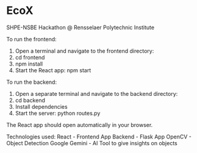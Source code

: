 # EcoX

SHPE-NSBE Hackathon @ Rensselaer Polytechnic Institute

To run the frontend:

1. Open a terminal and navigate to the frontend directory:
2. cd frontend
3. npm install
4. Start the React app: npm start

To run the backend:
1. Open a separate terminal and navigate to the backend directory:
2. cd backend
3. Install dependencies
3. Start the server: python routes.py

The React app should open automatically in your browser.

Technologies used:
React - Frontend App
Backend - Flask App
OpenCV - Object Detection
Google Gemini - AI Tool to give insights on objects